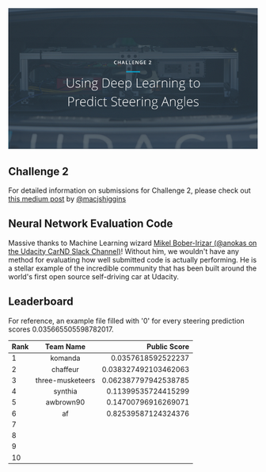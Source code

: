<img src="../../images/challenge2.png" alt="Self-Driving Car" width="800px">

## Challenge 2
For detailed information on submissions for Challenge 2, please check out [this medium post](https://medium.com/@maccallister.h/challenge-2-submission-guidelines-284ce6641c41#.az85snjmh) by [@macjshiggins](https://twitter.com/macjshiggins)

## Neural Network Evaluation Code
Massive thanks to Machine Learning wizard [Mikel Bober-Irizar (@anokas on the Udacity CarND Slack Channel)](https://github.com/mxbi)! Without him, we wouldn't have any method for evaluating how well submitted code is actually performing. He is a stellar example of the incredible community that has been built around the world's first open source self-driving car at Udacity.

## Leaderboard

For reference, an example file filled with '0' for every steering prediction scores 0.035665505598782017.

| Rank | Team Name        |     Public Score     |
| ---- | :---------------:| --------------------:|
| 1    | komanda          | 0.0357618592522237   |
| 2    | chaffeur         | 0.038327492103462063 |
| 3    | three-musketeers | 0.062387797942538785 |
| 4    | synthia          | 0.11399535724415299  |
| 5    | awbrown90        | 0.14700796916269071  |
| 6    | af               | 0.82539587124324376  |
| 7    |                  |                      |
| 8    |                  |                      |
| 9    |                  |                      |
| 10   |                  |                      |
 

 
 

